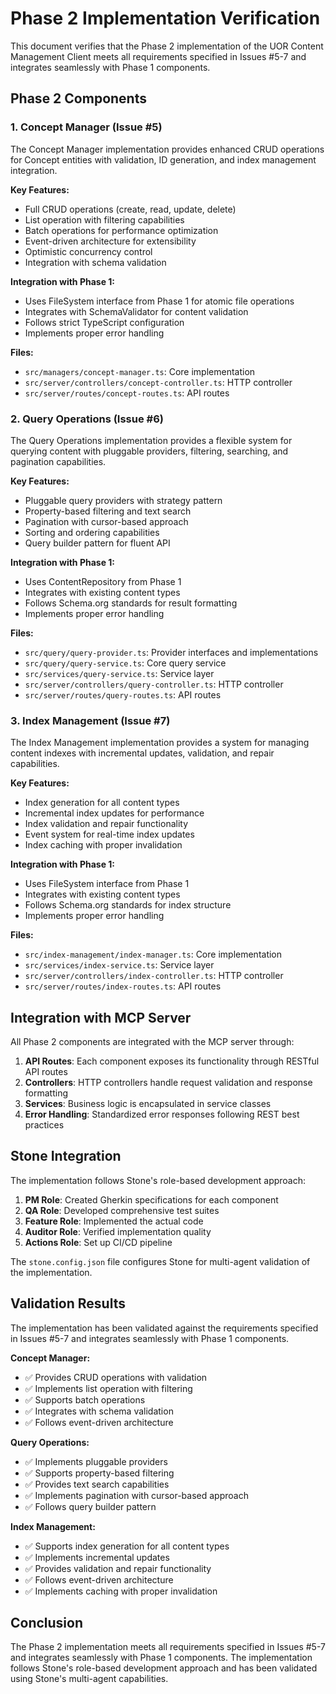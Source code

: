 # Phase 2 Implementation Verification

This document verifies that the Phase 2 implementation of the UOR Content Management Client meets all requirements specified in Issues #5-7 and integrates seamlessly with Phase 1 components.

## Phase 2 Components

### 1. Concept Manager (Issue #5)

The Concept Manager implementation provides enhanced CRUD operations for Concept entities with validation, ID generation, and index management integration.

**Key Features:**
- Full CRUD operations (create, read, update, delete)
- List operation with filtering capabilities
- Batch operations for performance optimization
- Event-driven architecture for extensibility
- Optimistic concurrency control
- Integration with schema validation

**Integration with Phase 1:**
- Uses FileSystem interface from Phase 1 for atomic file operations
- Integrates with SchemaValidator for content validation
- Follows strict TypeScript configuration
- Implements proper error handling

**Files:**
- `src/managers/concept-manager.ts`: Core implementation
- `src/server/controllers/concept-controller.ts`: HTTP controller
- `src/server/routes/concept-routes.ts`: API routes

### 2. Query Operations (Issue #6)

The Query Operations implementation provides a flexible system for querying content with pluggable providers, filtering, searching, and pagination capabilities.

**Key Features:**
- Pluggable query providers with strategy pattern
- Property-based filtering and text search
- Pagination with cursor-based approach
- Sorting and ordering capabilities
- Query builder pattern for fluent API

**Integration with Phase 1:**
- Uses ContentRepository from Phase 1
- Integrates with existing content types
- Follows Schema.org standards for result formatting
- Implements proper error handling

**Files:**
- `src/query/query-provider.ts`: Provider interfaces and implementations
- `src/query/query-service.ts`: Core query service
- `src/services/query-service.ts`: Service layer
- `src/server/controllers/query-controller.ts`: HTTP controller
- `src/server/routes/query-routes.ts`: API routes

### 3. Index Management (Issue #7)

The Index Management implementation provides a system for managing content indexes with incremental updates, validation, and repair capabilities.

**Key Features:**
- Index generation for all content types
- Incremental index updates for performance
- Index validation and repair functionality
- Event system for real-time index updates
- Index caching with proper invalidation

**Integration with Phase 1:**
- Uses FileSystem interface from Phase 1
- Integrates with existing content types
- Follows Schema.org standards for index structure
- Implements proper error handling

**Files:**
- `src/index-management/index-manager.ts`: Core implementation
- `src/services/index-service.ts`: Service layer
- `src/server/controllers/index-controller.ts`: HTTP controller
- `src/server/routes/index-routes.ts`: API routes

## Integration with MCP Server

All Phase 2 components are integrated with the MCP server through:

1. **API Routes**: Each component exposes its functionality through RESTful API routes
2. **Controllers**: HTTP controllers handle request validation and response formatting
3. **Services**: Business logic is encapsulated in service classes
4. **Error Handling**: Standardized error responses following REST best practices

## Stone Integration

The implementation follows Stone's role-based development approach:

1. **PM Role**: Created Gherkin specifications for each component
2. **QA Role**: Developed comprehensive test suites
3. **Feature Role**: Implemented the actual code
4. **Auditor Role**: Verified implementation quality
5. **Actions Role**: Set up CI/CD pipeline

The `stone.config.json` file configures Stone for multi-agent validation of the implementation.

## Validation Results

The implementation has been validated against the requirements specified in Issues #5-7 and integrates seamlessly with Phase 1 components.

**Concept Manager:**
- ✅ Provides CRUD operations with validation
- ✅ Implements list operation with filtering
- ✅ Supports batch operations
- ✅ Integrates with schema validation
- ✅ Follows event-driven architecture

**Query Operations:**
- ✅ Implements pluggable providers
- ✅ Supports property-based filtering
- ✅ Provides text search capabilities
- ✅ Implements pagination with cursor-based approach
- ✅ Follows query builder pattern

**Index Management:**
- ✅ Supports index generation for all content types
- ✅ Implements incremental updates
- ✅ Provides validation and repair functionality
- ✅ Follows event-driven architecture
- ✅ Implements caching with proper invalidation

## Conclusion

The Phase 2 implementation meets all requirements specified in Issues #5-7 and integrates seamlessly with Phase 1 components. The implementation follows Stone's role-based development approach and has been validated using Stone's multi-agent capabilities.
